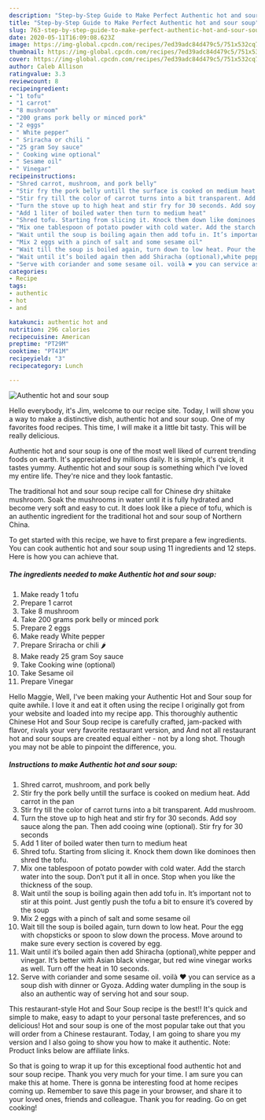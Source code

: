 ```yaml
---
description: "Step-by-Step Guide to Make Perfect Authentic hot and sour soup"
title: "Step-by-Step Guide to Make Perfect Authentic hot and sour soup"
slug: 763-step-by-step-guide-to-make-perfect-authentic-hot-and-sour-soup
date: 2020-05-11T16:09:08.623Z
image: https://img-global.cpcdn.com/recipes/7ed39adc84d479c5/751x532cq70/authentic-hot-and-sour-soup-recipe-main-photo.jpg
thumbnail: https://img-global.cpcdn.com/recipes/7ed39adc84d479c5/751x532cq70/authentic-hot-and-sour-soup-recipe-main-photo.jpg
cover: https://img-global.cpcdn.com/recipes/7ed39adc84d479c5/751x532cq70/authentic-hot-and-sour-soup-recipe-main-photo.jpg
author: Caleb Allison
ratingvalue: 3.3
reviewcount: 8
recipeingredient:
- "1 tofu"
- "1 carrot"
- "8 mushroom"
- "200 grams pork belly or minced pork"
- "2 eggs"
- " White pepper"
- " Sriracha or chili "
- "25 gram Soy sauce"
- " Cooking wine optional"
- " Sesame oil"
- " Vinegar"
recipeinstructions:
- "Shred carrot, mushroom, and pork belly"
- "Stir fry the pork belly untill the surface is cooked on medium heat. Add carrot in the pan"
- "Stir fry till the color of carrot turns into a bit transparent. Add mushroom."
- "Turn the stove up to high heat and stir fry for 30 seconds. Add soy sauce along the pan. Then add cooing wine (optional). Stir fry for 30 seconds"
- "Add 1 liter of boiled water then turn to medium heat"
- "Shred tofu. Starting from slicing it. Knock them down like dominoes then shred the tofu."
- "Mix one tablespoon of potato powder with cold water. Add the starch water into the soup. Don’t put it all in once. Stop when you like the thickness of the soup."
- "Wait until the soup is boiling again then add tofu in. It’s important not to stir at this point. Just gently push the tofu a bit to ensure it’s covered by the soup"
- "Mix 2 eggs with a pinch of salt and some sesame oil"
- "Wait till the soup is boiled again, turn down to low heat. Pour the egg with chopsticks or spoon to slow down the process. Move around to make sure every section is covered by egg."
- "Wait until it’s boiled again then add Shiracha (optional),white pepper and vinegar. It’s better with Asian black vinegar, but red wine vinegar works as well. Turn off the heat in 10 seconds."
- "Serve with coriander and some sesame oil. voilà ❤️ you can service as a soup dish with dinner or Gyoza. Adding water dumpling in the soup is also an authentic way of serving hot and sour soup."
categories:
- Recipe
tags:
- authentic
- hot
- and

katakunci: authentic hot and 
nutrition: 296 calories
recipecuisine: American
preptime: "PT29M"
cooktime: "PT41M"
recipeyield: "3"
recipecategory: Lunch

---
```



![Authentic hot and sour soup](https://img-global.cpcdn.com/recipes/7ed39adc84d479c5/751x532cq70/authentic-hot-and-sour-soup-recipe-main-photo.jpg)

Hello everybody, it's Jim, welcome to our recipe site. Today, I will show you a way to make a distinctive dish, authentic hot and sour soup. One of my favorites food recipes. This time, I will make it a little bit tasty. This will be really delicious.

Authentic hot and sour soup is one of the most well liked of current trending foods on earth. It's appreciated by millions daily. It is simple, it's quick, it tastes yummy. Authentic hot and sour soup is something which I've loved my entire life. They're nice and they look fantastic.

The traditional hot and sour soup recipe call for Chinese dry shiitake mushroom. Soak the mushrooms in water until it is fully hydrated and become very soft and easy to cut. It does look like a piece of tofu, which is an authentic ingredient for the traditional hot and sour soup of Northern China.


To get started with this recipe, we have to first prepare a few ingredients. You can cook authentic hot and sour soup using 11 ingredients and 12 steps. Here is how you can achieve that.

<!--inarticleads1-->

##### The ingredients needed to make Authentic hot and sour soup:

1. Make ready 1 tofu
1. Prepare 1 carrot
1. Take 8 mushroom
1. Take 200 grams pork belly or minced pork
1. Prepare 2 eggs
1. Make ready  White pepper
1. Prepare  Sriracha or chili 🌶
1. Make ready 25 gram Soy sauce
1. Take  Cooking wine (optional)
1. Take  Sesame oil
1. Prepare  Vinegar


Hello Maggie, Well, I&#39;ve been making your Authentic Hot and Sour soup for quite awhile. I love it and eat it often using the recipe I originally got from your website and loaded into my recipe app. This thoroughly authentic Chinese Hot and Sour Soup recipe is carefully crafted, jam-packed with flavor, rivals your very favorite restaurant version, and And not all restaurant hot and sour soups are created equal either - not by a long shot. Though you may not be able to pinpoint the difference, you. 

<!--inarticleads2-->

##### Instructions to make Authentic hot and sour soup:

1. Shred carrot, mushroom, and pork belly
1. Stir fry the pork belly untill the surface is cooked on medium heat. Add carrot in the pan
1. Stir fry till the color of carrot turns into a bit transparent. Add mushroom.
1. Turn the stove up to high heat and stir fry for 30 seconds. Add soy sauce along the pan. Then add cooing wine (optional). Stir fry for 30 seconds
1. Add 1 liter of boiled water then turn to medium heat
1. Shred tofu. Starting from slicing it. Knock them down like dominoes then shred the tofu.
1. Mix one tablespoon of potato powder with cold water. Add the starch water into the soup. Don’t put it all in once. Stop when you like the thickness of the soup.
1. Wait until the soup is boiling again then add tofu in. It’s important not to stir at this point. Just gently push the tofu a bit to ensure it’s covered by the soup
1. Mix 2 eggs with a pinch of salt and some sesame oil
1. Wait till the soup is boiled again, turn down to low heat. Pour the egg with chopsticks or spoon to slow down the process. Move around to make sure every section is covered by egg.
1. Wait until it’s boiled again then add Shiracha (optional),white pepper and vinegar. It’s better with Asian black vinegar, but red wine vinegar works as well. Turn off the heat in 10 seconds.
1. Serve with coriander and some sesame oil. voilà ❤️ you can service as a soup dish with dinner or Gyoza. Adding water dumpling in the soup is also an authentic way of serving hot and sour soup.


This restaurant-style Hot and Sour Soup recipe is the best!! It&#39;s quick and simple to make, easy to adapt to your personal taste preferences, and so delicious! Hot and sour soup is one of the most popular take out that you will order from a Chinese restaurant. Today, I am going to share you my version and I also going to show you how to make it authentic. Note: Product links below are affiliate links. 

So that is going to wrap it up for this exceptional food authentic hot and sour soup recipe. Thank you very much for your time. I am sure you can make this at home. There is gonna be interesting food at home recipes coming up. Remember to save this page in your browser, and share it to your loved ones, friends and colleague. Thank you for reading. Go on get cooking!
